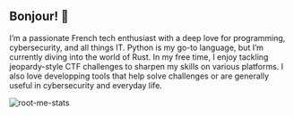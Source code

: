 ## Bonjour! 👋

I’m a passionate French tech enthusiast with a deep love for programming, cybersecurity, and all things IT. Python is my go-to language, but I’m currently diving into the world of Rust. In my free time, I enjoy tackling jeopardy-style CTF challenges to sharpen my skills on various platforms. I also love developping tools that help solve challenges or are generally useful in cybersecurity and everyday life.

![root-me-stats](https://root-me-diff.vercel.app/rm-gh?nickname=ENOENT&gstats=show)
